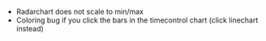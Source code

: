 - Radarchart does not scale to min/max
- Coloring bug if you click the bars in the timecontrol chart (click linechart instead)